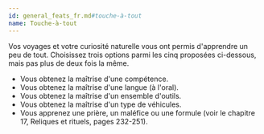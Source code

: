 ```yaml
---
id: general_feats_fr.md#touche-à-tout
name: Touche-à-tout
---
```


Vos voyages et votre curiosité naturelle vous ont permis d'apprendre un peu de tout. Choisissez trois options parmi les cinq proposées ci-dessous, mais pas plus de deux fois la même.

* Vous obtenez la maîtrise d'une compétence.
* Vous obtenez la maîtrise d'une langue (à l'oral).
* Vous obtenez la maîtrise d'un ensemble d'outils.
* Vous obtenez la maîtrise d'un type de véhicules.
* Vous apprenez une prière, un maléfice ou une formule (voir le chapitre 17, Reliques et rituels, pages 232-251).

